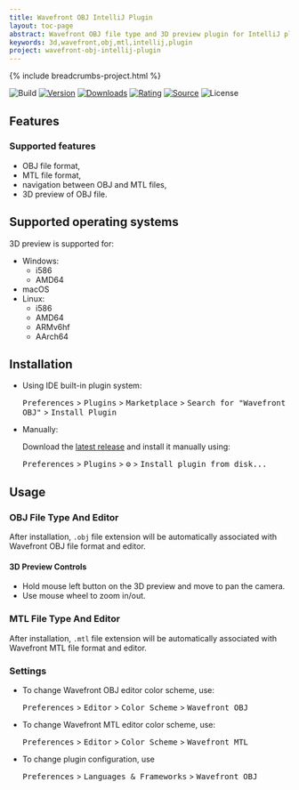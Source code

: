 ```yaml
---
title: Wavefront OBJ IntelliJ Plugin
layout: toc-page
abstract: Wavefront OBJ file type and 3D preview plugin for IntelliJ platform
keywords: 3d,wavefront,obj,mtl,intellij,plugin
project: wavefront-obj-intellij-plugin
---
```


{% include breadcrumbs-project.html %}

![Build][build_badge]
[![Version][jb_version_badge]][jb_plugin_page]
[![Downloads][jb_download_badge]][jb_plugin_page]
[![Rating][jb_rating_badge]][jb_plugin_page]
[![Source][gh_badge]][gh_project]
![License][gh_license_badge]

## Features

### Supported features

- OBJ file format,
- MTL file format,
- navigation between OBJ and MTL files,
- 3D preview of OBJ file.

## Supported operating systems

3D preview is supported for:
- Windows:
  - i586
  - AMD64
- macOS
- Linux:
  - i586
  - AMD64
  - ARMv6hf
  - AArch64

## Installation

- Using IDE built-in plugin system:

  <kbd>Preferences</kbd> > <kbd>Plugins</kbd> > <kbd>Marketplace</kbd> >
  <kbd>Search for "Wavefront OBJ"</kbd> > <kbd>Install Plugin</kbd>

- Manually:

  Download the
  [latest release][latest_release]
  and install it manually using:

  <kbd>Preferences</kbd> > <kbd>Plugins</kbd> > <kbd>⚙️</kbd> >
  <kbd>Install plugin from disk...</kbd>

## Usage

### OBJ File Type And Editor

After installation, `.obj` file extension will be automatically associated with Wavefront OBJ
file format and editor.

#### 3D Preview Controls

- Hold mouse left button on the 3D preview and move to pan the camera.
- Use mouse wheel to zoom in/out.

### MTL File Type And Editor

After installation, `.mtl` file extension will be automatically associated with Wavefront MTL
file format and editor.

### Settings

- To change Wavefront OBJ editor color scheme, use:

  <kbd>Preferences</kbd> > <kbd>Editor</kbd> > <kbd>Color Scheme</kbd> > <kbd>Wavefront OBJ</kbd>

- To change Wavefront MTL editor color scheme, use:

  <kbd>Preferences</kbd> > <kbd>Editor</kbd> > <kbd>Color Scheme</kbd> > <kbd>Wavefront MTL</kbd>

- To change plugin configuration, use

  <kbd>Preferences</kbd> > <kbd>Languages & Frameworks</kbd> > <kbd>Wavefront OBJ</kbd>

[build_badge]: https://github.com/sczerwinski/wavefront-obj-intellij-plugin/workflows/Build/badge.svg
[jb_version_badge]: https://img.shields.io/jetbrains/plugin/v/14843-wavefront-obj
[jb_download_badge]: https://img.shields.io/jetbrains/plugin/d/14843-wavefront-obj
[jb_rating_badge]: https://img.shields.io/jetbrains/plugin/r/rating/14843-wavefront-obj
[jb_plugin_page]: https://plugins.jetbrains.com/plugin/14843-wavefront-obj
[gh_badge]: https://img.shields.io/badge/source-GitHub-blue.svg
[gh_project]: https://github.com/sczerwinski/wavefront-obj-intellij-plugin
[gh_license_badge]: https://img.shields.io/github/license/sczerwinski/wavefront-obj-intellij-plugin.svg
[wikipedia_obj]: https://en.wikipedia.org/wiki/Wavefront_.obj_file
[latest_release]: https://github.com/sczerwinski/wavefront-obj-intellij-plugin/releases/latest
